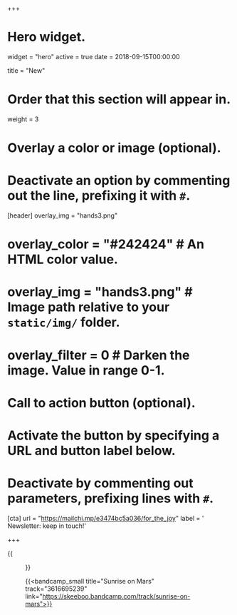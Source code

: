 +++
# Hero widget.
widget = "hero"
active = true
date = 2018-09-15T00:00:00

title = "New"

# Order that this section will appear in.
weight = 3

# Overlay a color or image (optional).
#   Deactivate an option by commenting out the line, prefixing it with `#`.
[header]
overlay_img = "hands3.png"
#  overlay_color = "#242424"  # An HTML color value.
#  overlay_img = "hands3.png"  # Image path relative to your `static/img/` folder.
#  overlay_filter = 0  # Darken the image. Value in range 0-1.

# Call to action button (optional).
#   Activate the button by specifying a URL and button label below.
#   Deactivate by commenting out parameters, prefixing lines with `#`.

[cta]
url = "https://mailchi.mp/e3474bc5a036/for_the_joy"
label = '<i class="fas fa-envelope"></i> Newsletter: keep in touch!'

+++


{{<figure src="/img/covers/SunriseOnMars.jpg" width="320" link="https://skeeboo.bandcamp.com/track/sunrise-on-mars" target="_blank">}}

{{<bandcamp_small title="Sunrise on Mars" track="3616695239" link="https://skeeboo.bandcamp.com/track/sunrise-on-mars">}}
